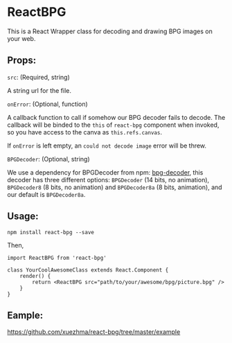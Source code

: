 # ReactBPG
This is a React Wrapper class for decoding and drawing BPG images on your web.

## Props:

`src`: (Required, string)

A string url for the file.

`onError`: (Optional, function)

A callback function to call if somehow our BPG decoder fails to decode. The callback will be binded to the `this` of `react-bpg` component when invoked, so you have access to the canva as `this.refs.canvas`.

If `onError` is left empty, an `could not decode image` error will be threw.

`BPGDecoder`: (Optional, string)

We use a dependency for BPGDecoder from npm: [bpg-decoder](https://www.npmjs.com/package/bpg-decoder/), this decoder has three different options: `BPGDecoder` (14 bits, no animation), `BPGDecoder8` (8 bits, no animation) and `BPGDecoder8a` (8 bits, animation), and our default is `BPGDecoder8a`.

## Usage:

```
npm install react-bpg --save

```
Then,
```
import ReactBPG from 'react-bpg'

class YourCoolAwesomeClass extends React.Component {
	render() {
		return <ReactBPG src="path/to/your/awesome/bpg/picture.bpg" />
	}
}
```

## Eample:
https://github.com/xuezhma/react-bpg/tree/master/example
